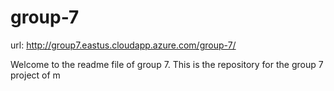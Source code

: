 # group-7
url: http://group7.eastus.cloudapp.azure.com/group-7/

Welcome to the readme file of group 7. This is the repository for the group 7 project of m
